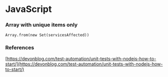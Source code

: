 # JavaScript



### Array with unique items only

```text
Array.from(new Set(servicesAffected))
```

### References

[https://devonblog.com/test-automation/unit-tests-with-nodejs-how-to-start/](https://devonblog.com/test-automation/unit-tests-with-nodejs-how-to-start/)

